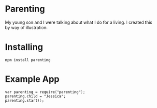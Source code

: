 Parenting
=========

My young son and I were talking about what I do for a living.  I created this by way of illustration.


Installing
==========

```
npm install parenting
```


Example App
===========

```
var parenting = require("parenting");
parenting.child = "Jessica";
parenting.start();
```


